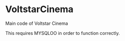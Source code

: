 # VoltstarCinema
Main code of Voltstar Cinema

This requires MYSQLOO in order to function correctly.
